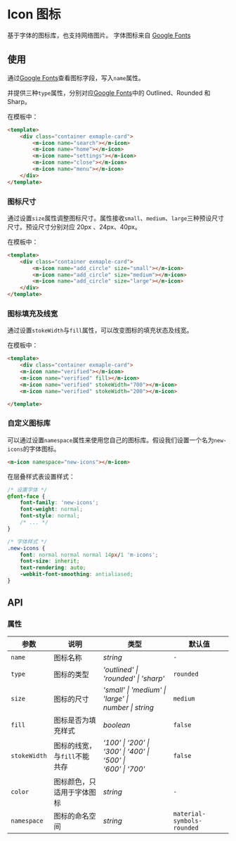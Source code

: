 # Icon 图标

基于字体的图标库，也支持网络图片。 字体图标来自 [Google Fonts](https://fonts.google.com/icons?icon.set=Material+Symbols&icon.style=Outlined)

## 使用

通过[Google Fonts](https://fonts.google.com/icons?icon.set=Material+Symbols&icon.style=Outlined)查看图标字段，写入`name`属性。

并提供三种`type`属性，分别对应[Google Fonts](https://fonts.google.com/icons?icon.set=Material+Symbols&icon.style=Outlined)中的 Outlined、Rounded 和 Sharp。

<ClientOnly>
<icon-use></icon-use>
</ClientOnly>

在模板中：

```html
<template>
    <div class="container exmaple-card">
        <m-icon name="search"></m-icon>
        <m-icon name="home"></m-icon>
        <m-icon name="settings"></m-icon>
        <m-icon name="close"></m-icon>
        <m-icon name="menu"></m-icon>
    </div>
</template>
```

### 图标尺寸

通过设置`size`属性调整图标尺寸。属性接收`small`、`medium`、`large`三种预设尺寸尺寸。预设尺寸分别对应 20px 、24px、40px。

<ClientOnly>
<icon-size></icon-size>
</ClientOnly>

在模板中：

```html
<template>
    <div class="container exmaple-card">
        <m-icon name="add_circle" size="small"></m-icon>
        <m-icon name="add_circle" size="medium"></m-icon>
        <m-icon name="add_circle" size="large"></m-icon>
    </div>
</template>
```

### 图标填充及线宽

通过设置`stokeWidth`与`fill`属性，可以改变图标的填充状态及线宽。

<ClientOnly>
<icon-fill></icon-fill>
</ClientOnly>

在模板中：

```html
<template>
    <div class="container exmaple-card">
    <m-icon name="verified"></m-icon>
    <m-icon name="verified" fill></m-icon>
    <m-icon name="verified" stokeWidth="700"></m-icon>
    <m-icon name="verified" stokeWidth="200"></m-icon>

</template>
```

### 自定义图标库

可以通过设置`namespace`属性来使用您自己的图标库。假设我们设置一个名为`new-icons`的字体图标。

```html
<m-icon namespace="new-icons"></m-icon>
```

在层叠样式表设置样式：

```css
/* 设置字体 */
@font-face {
    font-family: 'new-icons';
    font-weight: normal;
    font-style: normal;
    /* ... */
}

/* 字体样式 */
.new-icons {
    font: normal normal normal 14px/1 'm-icons';
    font-size: inherit;
    text-rendering: auto;
    -webkit-font-smoothing: antialiased;
}
```

## API

### 属性

| 参数         | 说明                         | 类型                                                               | 默认值                     |
| ------------ | ---------------------------- | ------------------------------------------------------------------ | -------------------------- |
| `name`       | 图标名称                     | _string_                                                           | `-`                        |
| `type`       | 图标的类型                   | _'outlined' \| 'rounded' \| 'sharp'_                               | `rounded`                  |
| `size`       | 图标的尺寸                   | _'small' \| 'medium' \| 'large' \| <br> number \| string_          | `medium`                   |
| `fill`       | 图标是否为填充样式           | _boolean_                                                          | `false`                    |
| `stokeWidth` | 图标的线宽，与`fill`不能共存 | _‘100’ \| ‘200’ \| ‘300’ \| ‘400’ \| ‘500’ \| <br> ‘600’ \| ‘700’_ | `false`                    |
| `color`      | 图标颜色，只适用于字体图标   | _string_                                                           | `-`                        |
| `namespace`  | 图标的命名空间               | _string_                                                           | `material-symbols-rounded` |
